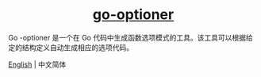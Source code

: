 <h1 align="center">
  <a href="https://www.antdv.com/" target="_blank">go-optioner</a>
</h1>
Go -optioner 是一个在 Go 代码中生成函数选项模式的工具。该工具可以根据给定的结构定义自动生成相应的选项代码。

[English](./README.md) | 中文简体
